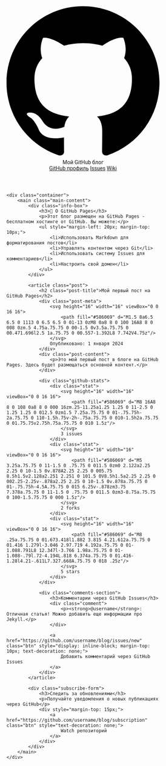 <html><head><base href="/" />
<meta name="viewport" content="width=device-width, initial-scale=1">
<title>Мой GitHub блог</title>
<style>
* {
    margin: 0;
    padding: 0;
    box-sizing: border-box;
    font-family: 'Roboto', sans-serif;
}

body {
    background: #f5f5f5;
}

.container {
    max-width: 1200px;
    margin: 0 auto;
    padding: 20px;
}

header {
    background: #24292e;
    color: white;
    padding: 1rem;
    box-shadow: 0 2px 5px rgba(0,0,0,0.1);
}

nav {
    display: flex;
    justify-content: space-between;
    align-items: center;
}

.logo {
    font-size: 1.5rem;
    font-weight: bold;
    display: flex;
    align-items: center;
    gap: 10px;
}

.github-icon {
    fill: white;
    width: 24px;
    height: 24px;
}

.nav-links a {
    color: white;
    text-decoration: none;
    margin-left: 20px;
    transition: color 0.3s;
}

.nav-links a:hover {
    color: #6cc644;
}

.main-content {
    margin-top: 2rem;
}

.post {
    background: white;
    border-radius: 8px;
    padding: 20px;
    margin-bottom: 20px;
    box-shadow: 0 2px 5px rgba(0,0,0,0.1);
    border: 1px solid #e1e4e8;
}

.post-title {
    color: #24292e;
    margin-bottom: 10px;
}

.post-meta {
    color: #586069;
    font-size: 0.9rem;
    margin-bottom: 15px;
    display: flex;
    align-items: center;
    gap: 10px;
}

.github-stats {
    display: flex;
    gap: 15px;
    margin-top: 10px;
}

.stat {
    display: flex;
    align-items: center;
    gap: 5px;
    color: #586069;
}

.comments-section {
    margin-top: 20px;
    border-top: 1px solid #e1e4e8;
    padding-top: 20px;
}

.comment {
    background: #f6f8fa;
    padding: 15px;
    border-radius: 6px;
    margin-bottom: 10px;
    border: 1px solid #e1e4e8;
}

.comment-form {
    margin-top: 20px;
}

.comment-form textarea {
    width: 100%;
    padding: 10px;
    border: 1px solid #e1e4e8;
    border-radius: 6px;
    margin-bottom: 10px;
    resize: vertical;
}

.btn {
    background: #2ea44f;
    color: white;
    padding: 10px 20px;
    border: none;
    border-radius: 6px;
    cursor: pointer;
    transition: background 0.3s;
}

.btn:hover {
    background: #2c974b;
}

.subscribe-form {
    background: white;
    padding: 20px;
    border-radius: 8px;
    margin-top: 20px;
    border: 1px solid #e1e4e8;
}

.info-box {
    background: #f1f8ff;
    border: 1px solid #c8e1ff;
    border-radius: 6px;
    padding: 15px;
    margin: 20px 0;
}

</style>
</head>
<body>
    <header>
        <nav>
            <div class="logo">
                <svg class="github-icon" viewBox="0 0 16 16">
                    <path fill-rule="evenodd" d="M8 0C3.58 0 0 3.58 0 8c0 3.54 2.29 6.53 5.47 7.59.4.07.55-.17.55-.38 0-.19-.01-.82-.01-1.49-2.01.37-2.53-.49-2.69-.94-.09-.23-.48-.94-.82-1.13-.28-.15-.68-.52-.01-.53.63-.01 1.08.58 1.23.82.72 1.21 1.87.87 2.33.66.07-.52.28-.87.51-1.07-1.78-.2-3.64-.89-3.64-3.95 0-.87.31-1.59.82-2.15-.08-.2-.36-1.02.08-2.12 0 0 .67-.21 2.2.82.64-.18 1.32-.27 2-.27.68 0 1.36.09 2 .27 1.53-1.04 2.2-.82 2.2-.82.44 1.1.16 1.92.08 2.12.51.56.82 1.27.82 2.15 0 3.07-1.87 3.75-3.65 3.95.29.25.54.73.54 1.48 0 1.07-.01 1.93-.01 2.2 0 .21.15.46.55.38A8.013 8.013 0 0016 8c0-4.42-3.58-8-8-8z"></path>
                </svg>
                Мой GitHub блог
            </div>
            <div class="nav-links">
                <a href="https://github.com/username">GitHub профиль</a>
                <a href="https://github.com/username/blog/issues">Issues</a>
                <a href="https://github.com/username/blog/wiki">Wiki</a>
            </div>
        </nav>
    </header>

    <div class="container">
        <main class="main-content">
            <div class="info-box">
                <h3>📝 О GitHub Pages</h3>
                <p>Этот блог размещен на GitHub Pages - бесплатном хостинге от GitHub. Вы можете:</p>
                <ul style="margin-left: 20px; margin-top: 10px;">
                    <li>Использовать Markdown для форматирования постов</li>
                    <li>Управлять контентом через Git</li>
                    <li>Использовать систему Issues для комментариев</li>
                    <li>Настроить свой домен</li>
                </ul>
            </div>

            <article class="post">
                <h2 class="post-title">Мой первый пост на GitHub Pages</h2>
                <div class="post-meta">
                    <svg height="16" width="16" viewBox="0 0 16 16">
                        <path fill="#586069" d="M1.5 8a6.5 6.5 0 1113 0 6.5 6.5 0 01-13 0zM8 0a8 8 0 100 16A8 8 0 008 0zm.5 4.75a.75.75 0 00-1.5 0v3.5a.75.75 0 00.471.696l2.5 1a.75.75 0 00.557-1.392L8 7.742V4.75z"/>
                    </svg>
                    Опубликовано: 1 января 2024
                </div>
                <div class="post-content">
                    <p>Это мой первый пост в блоге на GitHub Pages. Здесь будет размещаться основной контент.</p>
                </div>
                
                <div class="github-stats">
                    <div class="stat">
                        <svg height="16" width="16" viewBox="0 0 16 16">
                            <path fill="#586069" d="M8 16A8 8 0 108 0a8 8 0 000 16zm.25-11.25a1.25 1.25 0 11-2.5 0 1.25 1.25 0 012.5 0zm1.5 7.25a.75.75 0 01-.75.75h-2a.75.75 0 110-1.5h.75v-2h-.75a.75.75 0 010-1.5h2a.75.75 0 01.75.75v2.75h.75a.75.75 0 010 1.5z"/>
                        </svg>
                        3 issues
                    </div>
                    <div class="stat">
                        <svg height="16" width="16" viewBox="0 0 16 16">
                            <path fill="#586069" d="M5 3.25a.75.75 0 11-1.5 0 .75.75 0 011.5 0zm0 2.122a2.25 2.25 0 10-1.5 0v.878A2.25 2.25 0 005.75 8.5h1.5v2.128a2.251 2.251 0 101.5 0V8.5h1.5a2.25 2.25 0 002.25-2.25v-.878a2.25 2.25 0 10-1.5 0v.878a.75.75 0 01-.75.75h-4.5A.75.75 0 015 6.25v-.878zm3.75 7.378a.75.75 0 11-1.5 0 .75.75 0 011.5 0zm3-8.75a.75.75 0 100-1.5.75.75 0 000 1.5z"/>
                        </svg>
                        2 forks
                    </div>
                    <div class="stat">
                        <svg height="16" width="16" viewBox="0 0 16 16">
                            <path fill="#586069" d="M8 .25a.75.75 0 01.673.418l1.882 3.815 4.21.612a.75.75 0 01.416 1.279l-3.046 2.97.719 4.192a.75.75 0 01-1.088.791L8 12.347l-3.766 1.98a.75.75 0 01-1.088-.79l.72-4.194L.818 6.374a.75.75 0 01.416-1.28l4.21-.611L7.327.668A.75.75 0 018 .25z"/>
                        </svg>
                        5 stars
                    </div>
                </div>
                
                <div class="comments-section">
                    <h3>Комментарии через GitHub Issues</h3>
                    <div class="comment">
                        <p><strong>@username</strong>: Отличная статья! Можно добавить еще информации про Jekyll.</p>
                    </div>
                    
                    <a href="https://github.com/username/blog/issues/new" class="btn" style="display: inline-block; margin-top: 10px; text-decoration: none;">
                        Добавить комментарий через GitHub Issues
                    </a>
                </div>
            </article>

            <div class="subscribe-form">
                <h3>Следить за обновлениями</h3>
                <p>Получайте уведомления о новых публикациях через GitHub</p>
                <div style="margin-top: 15px;">
                    <a href="https://github.com/username/blog/subscription" class="btn" style="text-decoration: none;">
                        Watch репозиторий
                    </a>
                </div>
            </div>
        </main>
    </div>

<script>
document.addEventListener('DOMContentLoaded', function() {
    // Добавление анимации при наведении на статистику
    const stats = document.querySelectorAll('.stat');
    stats.forEach(stat => {
        stat.addEventListener('mouseover', function() {
            this.style.transform = 'translateY(-2px)';
            this.style.transition = 'transform 0.2s';
        });
        stat.addEventListener('mouseout', function() {
            this.style.transform = 'translateY(0)';
        });
    });

    // Подсветка активной ссылки в навигации
    const navLinks = document.querySelectorAll('.nav-links a');
    navLinks.forEach(link => {
        if (window.location.href === link.href) {
            link.style.color = '#6cc644';
        }
    });
});
</script>

</body></html>
